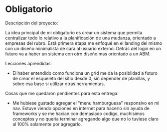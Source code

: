 # Obligatorio

Descripción del proyecto:

 La idea principal de mi obligatorio es crear un sistema que permita centralizar todo lo relativo a la planificación de una mudanza, orientado a empresas del rubro.
Está primera etapa me enfoqué en el landing del mismo con un diseño minimalista de cara al usuario externo. Detrás del login en un futuro va a haber un sistema con otro diseño mas orientado a un ABM.

Lecciones aprendidas:

 - El haber entendido como funciona un grid me da la posiblidad a futuro de crear el esqueleto del sitio desde 0, sin depender de planillas, y sobre esa base si utilizar otras herramientas.

Cosas que me quedaron pendientes para esta entrega:

- Me hubiese gustado agregar el "menu hamburguesa" responsivo en mi nav. Estuve viendo opciones en internet para hacerlo sin ayuda de frameworks y se me hacian con demasiado codigo, muchisimos conceptos y no queria terminar agregando algo que no lo tuviese claro al 100% solamente por agregarlo. 
